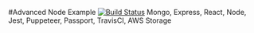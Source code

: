 #Advanced Node Example
[![Build Status](https://travis-ci.org/artokun/AdvancedNodeSetup.svg?branch=master)](https://travis-ci.org/artokun/AdvancedNodeSetup)
Mongo, Express, React, Node, Jest, Puppeteer, Passport, TravisCI, AWS Storage
